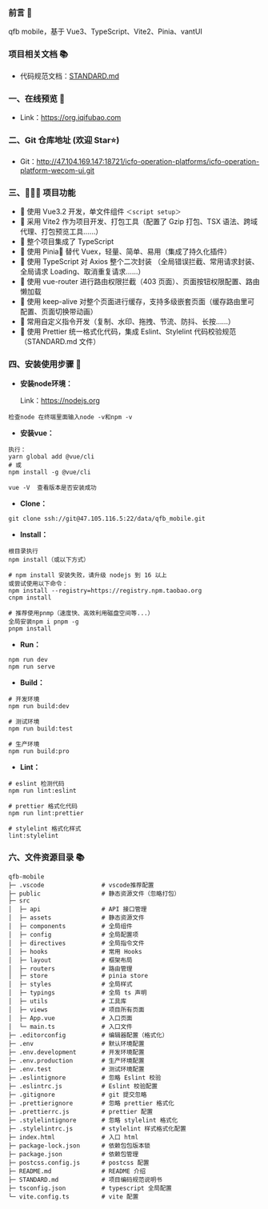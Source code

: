 
### 前言 📖

qfb mobile，基于 Vue3、TypeScript、Vite2、Pinia、vantUI

### 项目相关文档 📚

- 代码规范文档：[STANDARD.md](./STANDARD.md)

### 一、在线预览 👀

- Link：https://org.iqifubao.com

### 二、Git 仓库地址 (欢迎 Star⭐)

- Git：http://47.104.169.147:18721/icfo-operation-platforms/icfo-operation-platform-wecom-ui.git

### 三、🔨🔨🔨 项目功能

- 🚀 使用 Vue3.2 开发，单文件组件 `＜script setup＞`
- 🚀 采用 Vite2 作为项目开发、打包工具（配置了 Gzip 打包、TSX 语法、跨域代理、打包预览工具……）
- 🚀 整个项目集成了 TypeScript 
- 🚀 使用 Pinia🍍 替代 Vuex，轻量、简单、易用（集成了持久化插件）
- 🚀 使用 TypeScript 对 Axios 整个二次封装 （全局错误拦截、常用请求封装、全局请求 Loading、取消重复请求……）
- 🚀 使用 vue-router 进行路由权限拦截（403 页面）、页面按钮权限配置、路由懒加载
- 🚀 使用 keep-alive 对整个页面进行缓存，支持多级嵌套页面（缓存路由里可配置、页面切换带动画）
- 🚀 常用自定义指令开发（复制、水印、拖拽、节流、防抖、长按……）
- 🚀 使用 Prettier 统一格式化代码，集成 Eslint、Stylelint 代码校验规范（STANDARD.md 文件）

### 四、安装使用步骤 📔

- **安装node环境：**

  Link：https://nodejs.org
```text
检查node 在终端里面输入node -v和npm -v 
```

- **安装vue：**
```text
执行：
yarn global add @vue/cli
# 或
npm install -g @vue/cli

vue -V  查看版本是否安装成功
```

- **Clone：**

```text
git clone ssh://git@47.105.116.5:22/data/qfb_mobile.git
```

- **Install：**

```text
根目录执行
npm install（或以下方式）

# npm install 安装失败，请升级 nodejs 到 16 以上
或尝试使用以下命令：
npm install --registry=https://registry.npm.taobao.org
cnpm install

# 推荐使用pnmp（速度快、高效利用磁盘空间等...）
全局安装npm i pnpm -g
pnpm install
```

- **Run：**

```text
npm run dev
npm run serve
```

- **Build：**

```text
# 开发环境
npm run build:dev

# 测试环境
npm run build:test

# 生产环境
npm run build:pro
```

- **Lint：**

```text
# eslint 检测代码
npm run lint:eslint

# prettier 格式化代码
npm run lint:prettier

# stylelint 格式化样式
lint:stylelint
```


### 六、文件资源目录 📚

```text
qfb-mobile
├─ .vscode                # vscode推荐配置
├─ public                 # 静态资源文件（忽略打包）
├─ src
│  ├─ api                 # API 接口管理
│  ├─ assets              # 静态资源文件
│  ├─ components          # 全局组件
│  ├─ config              # 全局配置项
│  ├─ directives          # 全局指令文件
│  ├─ hooks               # 常用 Hooks
│  ├─ layout              # 框架布局
│  ├─ routers             # 路由管理
│  ├─ store               # pinia store
│  ├─ styles              # 全局样式
│  ├─ typings             # 全局 ts 声明
│  ├─ utils               # 工具库
│  ├─ views               # 项目所有页面
│  ├─ App.vue             # 入口页面
│  └─ main.ts             # 入口文件
├─ .editorconfig          # 编辑器配置（格式化）
├─ .env                   # 默认环境配置
├─ .env.development       # 开发环境配置
├─ .env.production        # 生产环境配置
├─ .env.test              # 测试环境配置
├─ .eslintignore          # 忽略 Eslint 校验
├─ .eslintrc.js           # Eslint 校验配置
├─ .gitignore             # git 提交忽略
├─ .prettierignore        # 忽略 prettier 格式化
├─ .prettierrc.js         # prettier 配置
├─ .stylelintignore       # 忽略 stylelint 格式化
├─ .stylelintrc.js        # stylelint 样式格式化配置
├─ index.html             # 入口 html
├─ package-lock.json      # 依赖包包版本锁
├─ package.json           # 依赖包管理
├─ postcss.config.js      # postcss 配置
├─ README.md              # README 介绍
├─ STANDARD.md            # 项目编码规范说明书
├─ tsconfig.json          # typescript 全局配置
└─ vite.config.ts         # vite 配置
```



